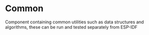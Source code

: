 # Common

Component containing common utilities such as data structures and algorithms,
these can be run and tested separately from ESP-IDF